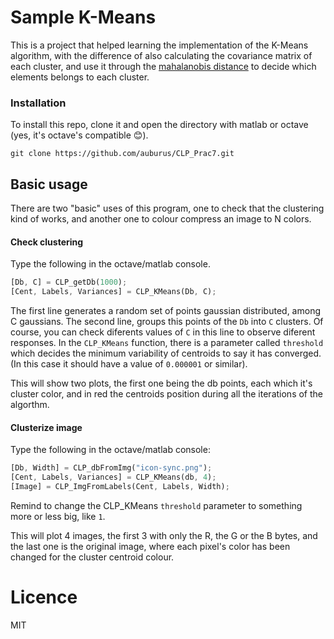 # Sample K-Means #
This is a project that helped learning the implementation of the K-Means algorithm,
with the difference of also calculating the covariance matrix of each
cluster, and use it through the [mahalanobis distance](https://en.wikipedia.org/wiki/Mahalanobis_distance)
to decide which elements belongs to each cluster.

### Installation ###
To install this repo, clone it and open the directory with matlab or octave (yes,
it's octave's compatible :blush:).
```
git clone https://github.com/auburus/CLP_Prac7.git
```

## Basic usage ##
There are two "basic" uses of this program, one to check that the clustering
kind of works, and another one to colour compress an image to N colors.

#### Check clustering ####
Type the following in the octave/matlab console.
```octave
[Db, C] = CLP_getDb(1000);
[Cent, Labels, Variances] = CLP_KMeans(Db, C);
```
The first line generates a random set of points gaussian distributed, among
C gaussians.
The second line, groups this points of the `Db` into `C` clusters. Of course, you
can check diferents values of `C` in this line to observe diferent responses.
In the `CLP_KMeans` function, there is a parameter called `threshold` which
decides the minimum variability of centroids to say it has converged. (In this
case it should have a value of `0.000001` or similar).

This will show two plots, the first one being the db points, each which it's cluster
color, and in red the centroids position during all the iterations of the algorthm.

#### Clusterize image ####
Type the following in the octave/matlab console:
```octave
[Db, Width] = CLP_dbFromImg("icon-sync.png");
[Cent, Labels, Variances] = CLP_KMeans(db, 4);
[Image] = CLP_ImgFromLabels(Cent, Labels, Width);
```
Remind to change the CLP_KMeans `threshold` parameter to something more or less
big, like `1`.

This will plot 4 images, the first 3 with only the R, the G or the B bytes, and
the last one is the original image, where each pixel's color has been changed
for the cluster centroid colour.

# Licence #
MIT
